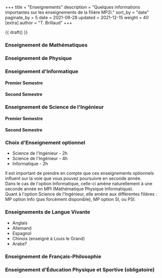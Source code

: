 +++
title = "Enseignements"
description = "Quelques informations importantes sur les enseignements de la filière MP2I."
sort_by = "date"
paginate_by = 5
date = 2021-09-28
updated = 2021-12-15
weight = 40
[extra]
author = "T. Brillaud"
+++

{{ draft() }}

### Enseignement de Mathématiques

### Enseignement de Physique

### Enseignement d'Informatique

#### Premier Semestre

#### Second Semestre

### Enseignement de Science de l'Ingénieur

#### Premier Semestre

#### Second Semestre

### Choix d'Enseignement optionnel
* Science de l'Ingénieur - 2h
* Science de l'Ingénieur - 4h
* Informatique - 2h

Il est important de prendre en compte que ces enseignements optionnels influent sur la voie que vous pouvez poursuivre en seconde année.  
Dans le cas de l'option Informatique, celle-ci amène naturellement à une seconde année en MPI (Mathématique Physique Informatique).  
Quant à l'option Science de l'Ingénieur, elle amène aux différentes filières : MP option Info (pas forcément disponible), MP option SI, ou PSI.

### Enseignements de Langue Vivante
* Anglais 
* Allemand 
* Espagnol
* Chinois (enseigné à Louis le Grand)
* Arabe?

### Enseignement de Français-Philosophie

### Enseignement d'Éducation Physique et Sportive (obligatoire)